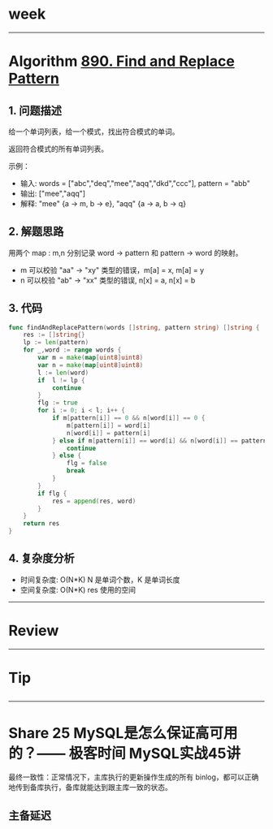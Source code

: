# week

---

# Algorithm [890. Find and Replace Pattern](https://leetcode.com/problems/find-and-replace-pattern/)
## 1. 问题描述
给一个单词列表，给一个模式，找出符合模式的单词。

返回符合模式的所有单词列表。

示例：
* 输入: words = ["abc","deq","mee","aqq","dkd","ccc"], pattern = "abb"
* 输出: ["mee","aqq"]
* 解释: "mee" {a -> m, b -> e}, "aqq" {a -> a, b -> q}

## 2. 解题思路
用两个 map : m,n 分别记录 word -> pattern 和 pattern -> word 的映射。

* m 可以校验 "aa" -> "xy" 类型的错误，m[a] = x, m[a] = y
* n 可以校验 "ab" -> "xx" 类型的错误, n[x] = a, n[x] = b

## 3. 代码
```go
func findAndReplacePattern(words []string, pattern string) []string {
	res := []string{}
	lp := len(pattern)
	for _,word := range words {
		var m = make(map[uint8]uint8)
		var n = make(map[uint8]uint8)
		l := len(word)
		if  l != lp {
			continue
		}
		flg := true
		for i := 0; i < l; i++ {
			if m[pattern[i]] == 0 && n[word[i]] == 0 {
				m[pattern[i]] = word[i]
				n[word[i]] = pattern[i]
			} else if m[pattern[i]] == word[i] && n[word[i]] == pattern[i] {
				continue
			} else {
				flg = false
				break
			}
		}
		if flg {
			res = append(res, word)
		}
	}
	return res
}
```
## 4. 复杂度分析
* 时间复杂度: O(N*K) N 是单词个数，K 是单词长度
* 空间复杂度: O(N*K) res 使用的空间

---

# Review []()

---

# Tip

## 

---
    
# Share 25 MySQL是怎么保证高可用的？—— 极客时间 MySQL实战45讲
最终一致性：正常情况下，主库执行的更新操作生成的所有 binlog，都可以正确地传到备库执行，备库就能达到跟主库一致的状态。
## 主备延迟

